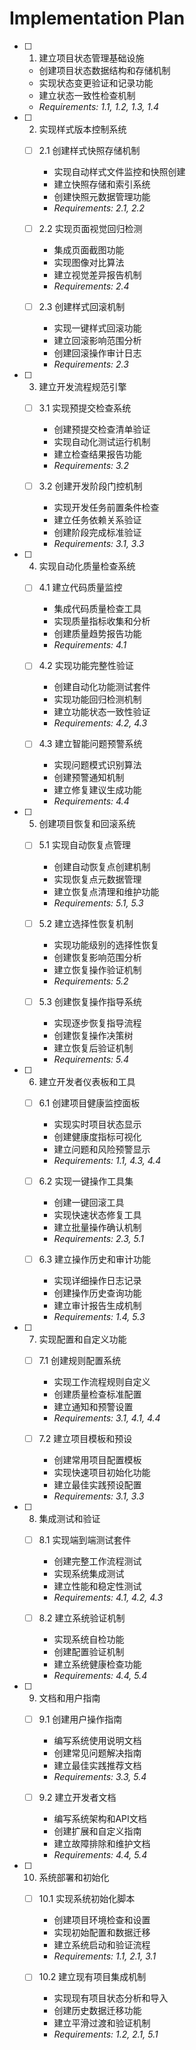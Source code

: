 # Implementation Plan

- [ ] 1. 建立项目状态管理基础设施
  - 创建项目状态数据结构和存储机制
  - 实现状态变更验证和记录功能
  - 建立状态一致性检查机制
  - _Requirements: 1.1, 1.2, 1.3, 1.4_

- [ ] 2. 实现样式版本控制系统
  - [ ] 2.1 创建样式快照存储机制
    - 实现自动样式文件监控和快照创建
    - 建立快照存储和索引系统
    - 创建快照元数据管理功能
    - _Requirements: 2.1, 2.2_

  - [ ] 2.2 实现页面视觉回归检测
    - 集成页面截图功能
    - 实现图像对比算法
    - 建立视觉差异报告机制
    - _Requirements: 2.4_

  - [ ] 2.3 创建样式回滚机制
    - 实现一键样式回滚功能
    - 建立回滚影响范围分析
    - 创建回滚操作审计日志
    - _Requirements: 2.3_

- [ ] 3. 建立开发流程规范引擎
  - [ ] 3.1 实现预提交检查系统
    - 创建预提交检查清单验证
    - 实现自动化测试运行机制
    - 建立检查结果报告功能
    - _Requirements: 3.2_

  - [ ] 3.2 创建开发阶段门控机制
    - 实现开发任务前置条件检查
    - 建立任务依赖关系验证
    - 创建阶段完成标准验证
    - _Requirements: 3.1, 3.3_

- [ ] 4. 实现自动化质量检查系统
  - [ ] 4.1 建立代码质量监控
    - 集成代码质量检查工具
    - 实现质量指标收集和分析
    - 创建质量趋势报告功能
    - _Requirements: 4.1_

  - [ ] 4.2 实现功能完整性验证
    - 创建自动化功能测试套件
    - 实现功能回归检测机制
    - 建立功能状态一致性验证
    - _Requirements: 4.2, 4.3_

  - [ ] 4.3 建立智能问题预警系统
    - 实现问题模式识别算法
    - 创建预警通知机制
    - 建立修复建议生成功能
    - _Requirements: 4.4_

- [ ] 5. 创建项目恢复和回滚系统
  - [ ] 5.1 实现自动恢复点管理
    - 创建自动恢复点创建机制
    - 实现恢复点元数据管理
    - 建立恢复点清理和维护功能
    - _Requirements: 5.1, 5.3_

  - [ ] 5.2 建立选择性恢复机制
    - 实现功能级别的选择性恢复
    - 创建恢复影响范围分析
    - 建立恢复操作验证机制
    - _Requirements: 5.2_

  - [ ] 5.3 创建恢复操作指导系统
    - 实现逐步恢复指导流程
    - 创建恢复操作决策树
    - 建立恢复后验证机制
    - _Requirements: 5.4_

- [ ] 6. 建立开发者仪表板和工具
  - [ ] 6.1 创建项目健康监控面板
    - 实现实时项目状态显示
    - 创建健康度指标可视化
    - 建立问题和风险预警显示
    - _Requirements: 1.1, 4.3, 4.4_

  - [ ] 6.2 实现一键操作工具集
    - 创建一键回滚工具
    - 实现快速状态修复工具
    - 建立批量操作确认机制
    - _Requirements: 2.3, 5.1_

  - [ ] 6.3 建立操作历史和审计功能
    - 实现详细操作日志记录
    - 创建操作历史查询功能
    - 建立审计报告生成机制
    - _Requirements: 1.4, 5.3_

- [ ] 7. 实现配置和自定义功能
  - [ ] 7.1 创建规则配置系统
    - 实现工作流程规则自定义
    - 创建质量检查标准配置
    - 建立通知和预警设置
    - _Requirements: 3.1, 4.1, 4.4_

  - [ ] 7.2 建立项目模板和预设
    - 创建常用项目配置模板
    - 实现快速项目初始化功能
    - 建立最佳实践预设配置
    - _Requirements: 3.1, 3.3_

- [ ] 8. 集成测试和验证
  - [ ] 8.1 实现端到端测试套件
    - 创建完整工作流程测试
    - 实现系统集成测试
    - 建立性能和稳定性测试
    - _Requirements: 4.1, 4.2, 4.3_

  - [ ] 8.2 建立系统验证机制
    - 实现系统自检功能
    - 创建配置验证机制
    - 建立系统健康检查功能
    - _Requirements: 4.4, 5.4_

- [ ] 9. 文档和用户指南
  - [ ] 9.1 创建用户操作指南
    - 编写系统使用说明文档
    - 创建常见问题解决指南
    - 建立最佳实践推荐文档
    - _Requirements: 3.3, 5.4_

  - [ ] 9.2 建立开发者文档
    - 编写系统架构和API文档
    - 创建扩展和自定义指南
    - 建立故障排除和维护文档
    - _Requirements: 4.4, 5.4_

- [ ] 10. 系统部署和初始化
  - [ ] 10.1 实现系统初始化脚本
    - 创建项目环境检查和设置
    - 实现初始配置和数据迁移
    - 建立系统启动和验证流程
    - _Requirements: 1.1, 2.1, 3.1_

  - [ ] 10.2 建立现有项目集成机制
    - 实现现有项目状态分析和导入
    - 创建历史数据迁移功能
    - 建立平滑过渡和验证机制
    - _Requirements: 1.2, 2.1, 5.1_